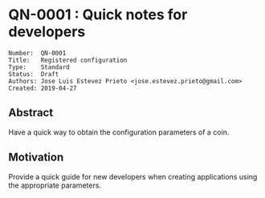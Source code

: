 # QN-0001 : Quick notes for developers

```
Number:  QN-0001
Title:   Registered configuration
Type:    Standard
Status:  Draft
Authors: Jose Luis Estevez Prieto <jose.estevez.prieto@gmail.com>
Created: 2019-04-27
```

## Abstract

Have a quick way to obtain the configuration parameters of a coin.

## Motivation

Provide a quick guide for new developers when creating applications using the appropriate parameters.
